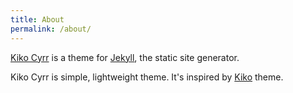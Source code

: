 ```yaml
---
title: About
permalink: /about/
---
```


<p class="lead"><a href="https://github.com/foodgy/kiko-cyrr">Kiko Cyrr</a> is a theme for <a href="http://jekyllrb.com">Jekyll</a>, the static site generator.</p>

Kiko Cyrr is simple, lightweight theme. It's inspired by [Kiko](https://github.com/gfjaru/Kiko) theme.
